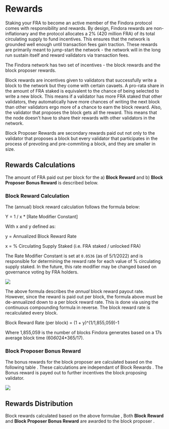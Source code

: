 # Rewards

Staking your FRA to become an active member of the Findora protocol comes with responsibility and rewards. By design, Findora rewards are non-inflationary and the protocol allocates a 2% (420 million FRA) of its total circulating supply to fund incentives. This ensures that the network is grounded well enough until transaction fees gain traction. These rewards are primarily meant to jump-start the network - the network will in the long run sustain itself and reward validators via transaction fees.


The Findora network has two set of incentives - the block rewards and the block proposer rewards.

Block rewards are incentives given to validators that successfully write a block to the network but they come with certain cavaets. A pro-rata share in the amount of FRA staked is equivalent to the chance of being selected to write a new block. This means if a validator has more FRA staked that other validators, they automatically have more chances of writing the next block than other validators ergo more of a chance to earn the block reward. Also, the validator that proposes the block gets all the reward. This means that the node doesn't have to share their rewards with other validators in the network.

Block Proposer Rewards are secondary rewards paid out not only to the validator that proposes a block but every validator that participates in the process of prevoting and pre-commiting a block, and they are smaller in size.

## Rewards Calculations

The amount of FRA paid out per block for the a) **Block Reward** and b) **Block Proposer Bonus Reward** is described below.

### Block Reward Calculation

The (annual) block reward calculation follows the formula below:

Y = 1 / x * [Rate Modifier Constant]


With x and y defined as:

y = Annualized Block Reward Rate

x = % Circulating Supply Staked (i.e. FRA staked / unlocked FRA)

The Rate Modifier Constant is set at `0.0536` (as of 5/1/2022) and is responsible for determining the reward rate for each value of % circulating supply staked. In the future, this rate modifier may be changed based on governance voting by FRA holders.

![](https://i.imgur.com/VHiFR0J.png)

The above formula describes the *annual* block reward payout rate. However, since the reward is paid out per block, the formula above must be de-annualized down to a per block reward rate. This is done via using the continuous compounding formula in reverse. The block reward rate is recalculated every block.

Block Reward Rate (per block) = (1 + y)^(1/1,855,059)-1

Where 1,855,059 is the number of blocks Findora generates based on a 17s average block time (60*60*24*365/17).

### Block Proposer Bonus Reward

The bonus rewards for the block proposer are calculated based on the following table . These calculations are independant of Block Rewards .
The Bonus reward is payed out to further incentives the block proposing validator.

![](https://i.imgur.com/ik5xJp3.png)

## Rewards Distribution 

Block rewards calculated based on the above formulae , Both **Block Reward** and **Block Proposer Bonus Reward** are awarded to the block proposer .